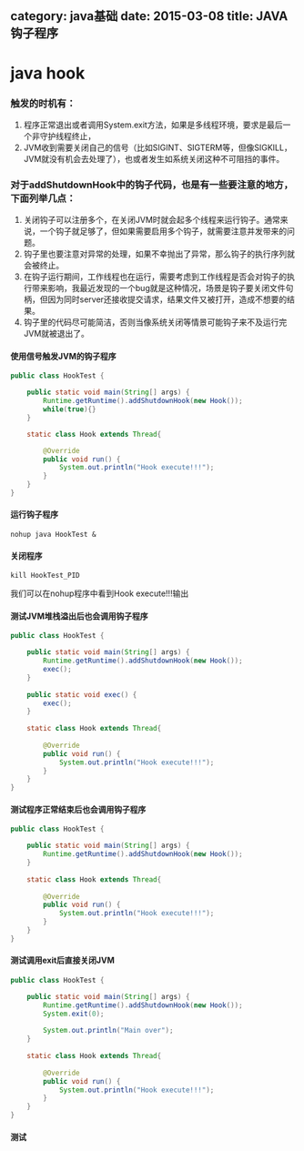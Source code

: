 category: java基础
date: 2015-03-08
title: JAVA钩子程序
---
# java hook

### 触发的时机有：
1. 程序正常退出或者调用System.exit方法，如果是多线程环境，要求是最后一个非守护线程终止，
2. JVM收到需要关闭自己的信号（比如SIGINT、SIGTERM等，但像SIGKILL，JVM就没有机会去处理了），也或者发生如系统关闭这种不可阻挡的事件。

### 对于addShutdownHook中的钩子代码，也是有一些要注意的地方，下面列举几点：
1. 关闭钩子可以注册多个，在关闭JVM时就会起多个线程来运行钩子。通常来说，一个钩子就足够了，但如果需要启用多个钩子，就需要注意并发带来的问题。
2. 钩子里也要注意对异常的处理，如果不幸抛出了异常，那么钩子的执行序列就会被终止。
3. 在钩子运行期间，工作线程也在运行，需要考虑到工作线程是否会对钩子的执行带来影响，我最近发现的一个bug就是这种情况，场景是钩子要关闭文件句柄，但因为同时server还接收提交请求，结果文件又被打开，造成不想要的结果。
4. 钩子里的代码尽可能简洁，否则当像系统关闭等情景可能钩子来不及运行完JVM就被退出了。

#### 使用信号触发JVM的钩子程序
```java
public class HookTest {

	public static void main(String[] args) {
		Runtime.getRuntime().addShutdownHook(new Hook());
		while(true){}
	}

	static class Hook extends Thread{

		@Override
		public void run() {
			System.out.println("Hook execute!!!");
		}
	}
}
```

#### 运行钩子程序
```
nohup java HookTest &
```
#### 关闭程序
```
kill HookTest_PID
```
我们可以在nohup程序中看到Hook execute!!!输出


#### 测试JVM堆栈溢出后也会调用钩子程序
```java
public class HookTest {

	public static void main(String[] args) {
		Runtime.getRuntime().addShutdownHook(new Hook());
		exec();
	}
	
	public static void exec() {
		exec();
	}
	
	static class Hook extends Thread{
		
		@Override
		public void run() {
			System.out.println("Hook execute!!!");
		}
	}
}
```

#### 测试程序正常结束后也会调用钩子程序
```java
public class HookTest {

	public static void main(String[] args) {
		Runtime.getRuntime().addShutdownHook(new Hook());
	}
	
	static class Hook extends Thread{
		
		@Override
		public void run() {
			System.out.println("Hook execute!!!");
		}
	}
}
```

#### 测试调用exit后直接关闭JVM
```java
public class HookTest {

	public static void main(String[] args) {
		Runtime.getRuntime().addShutdownHook(new Hook());
		System.exit(0);
		
		System.out.println("Main over");
	}
	
	static class Hook extends Thread{
		
		@Override
		public void run() {
			System.out.println("Hook execute!!!");
		}
	}
}
```

#### 测试
```java

```